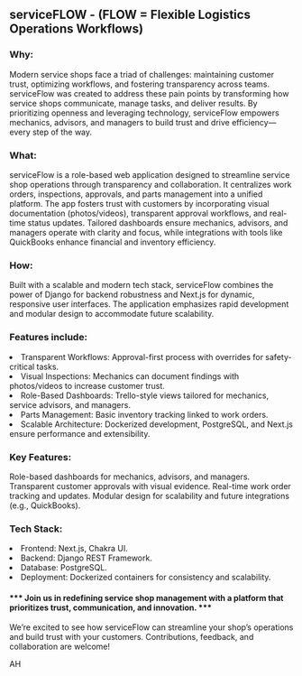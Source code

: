 <h2>serviceFLOW - (FLOW = Flexible  Logistics  Operations  Workflows)</h2>

<h3>Why:</h3>
Modern service shops face a triad of challenges: maintaining customer trust, optimizing workflows, and fostering transparency across teams. serviceFlow was created to address these pain points by transforming how service shops communicate, manage tasks, and deliver results. By prioritizing openness and leveraging technology, serviceFlow empowers mechanics, advisors, and managers to build trust and drive efficiency—every step of the way. 

<h3>What:</h3>
serviceFlow is a role-based web application designed to streamline service shop operations through transparency and collaboration. It centralizes work orders, inspections, approvals, and parts management into a unified platform. The app fosters trust with customers by incorporating visual documentation (photos/videos), transparent approval workflows, and real-time status updates. Tailored dashboards ensure mechanics, advisors, and managers operate with clarity and focus, while integrations with tools like QuickBooks enhance financial and inventory efficiency.

<h3>How:</h3>
Built with a scalable and modern tech stack, serviceFlow combines the power of Django for backend robustness and Next.js for dynamic, responsive user interfaces. The application emphasizes rapid development and modular design to accommodate future scalability. 

<h3>Features include:</h3>

<li>Transparent Workflows: Approval-first process with overrides for safety-critical tasks.</li>
<li>Visual Inspections: Mechanics can document findings with photos/videos to increase customer trust.</li>
<li>Role-Based Dashboards: Trello-style views tailored for mechanics, service advisors, and managers.</li>
<li>Parts Management: Basic inventory tracking linked to work orders.</li>
<li>Scalable Architecture: Dockerized development, PostgreSQL, and Next.js ensure performance and extensibility.</li>

<h3>Key Features:</h3>
Role-based dashboards for mechanics, advisors, and managers.
Transparent customer approvals with visual evidence.
Real-time work order tracking and updates.
Modular design for scalability and future integrations (e.g., QuickBooks).

<h3>Tech Stack:</h3>
<li>Frontend: Next.js, Chakra UI.</li>
<li>Backend: Django REST Framework.</li>
<li>Database: PostgreSQL.</li>
<li>Deployment: Dockerized containers for consistency and scalability.</li>

<h4>*** Join us in redefining service shop management with a platform that prioritizes trust, communication, and innovation. ***</h4>

We’re excited to see how serviceFlow can streamline your shop’s operations and build trust with your customers. Contributions, feedback, and collaboration are welcome!

AH
